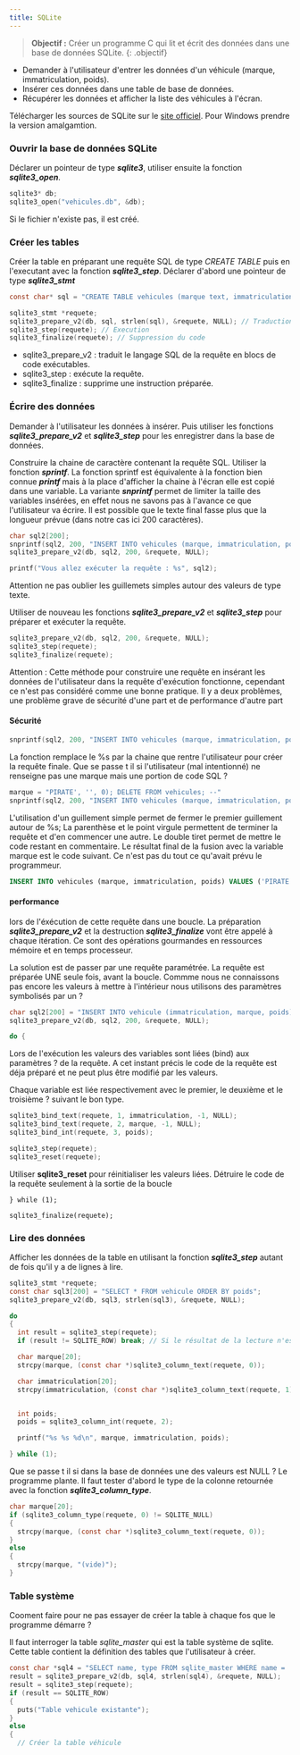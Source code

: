 ```yaml
---
title: SQLite
---
```


> **Objectif :** Créer un programme C qui lit et écrit des données dans une base de données SQLite.
{: .objectif}

- Demander à l'utilisateur d'entrer les données d'un véhicule (marque, immatriculation, poids).
- Insérer ces données dans une table de base de données.
- Récupérer les données et afficher la liste des véhicules à l'écran.

Télécharger les sources de SQLite sur le [site officiel](https://www.sqlite.org/download.html). Pour Windows prendre la version amalgamtion.

### Ouvrir la base de données SQLite

Déclarer un pointeur de type ***sqlite3***, utiliser ensuite la fonction ***sqlite3_open***.

```c
sqlite3* db;
sqlite3_open("vehicules.db", &db);
```

Si le fichier n'existe pas, il est créé.

### Créer les tables

Créer la table en préparant une requête SQL de type *CREATE TABLE* puis en l'executant avec la fonction ***sqlite3_step***.
Déclarer d'abord une pointeur de type ***sqlite3_stmt***

```c
const char* sql = "CREATE TABLE vehicules (marque text, immatriculation text, poids int)"; // Le texte de la requête SQL

sqlite3_stmt *requete;
sqlite3_prepare_v2(db, sql, strlen(sql), &requete, NULL); // Traduction du SQL en code
sqlite3_step(requete); // Execution
sqlite3_finalize(requete); // Suppression du code
```

- sqlite3_prepare_v2 : traduit le langage SQL de la requête en blocs de code exécutables.
- sqlite3_step : exécute la requête.
- sqlite3_finalize : supprime une instruction préparée.


### Écrire des données

Demander à l'utilisateur les données à insérer. Puis utiliser les fonctions ***sqlite3_prepare_v2*** et ***sqlite3_step*** pour les enregistrer dans la base de données.

Construire la chaine de caractère contenant la requête SQL. Utiliser la fonction ***sprintf***.
La fonction sprintf est équivalente à la fonction bien connue ***printf*** mais à la place d'afficher la chaine à l'écran elle est copié dans une variable.
La variante ***snprintf*** permet de limiter la taille des variables insérées, en effet nous ne savons pas à l'avance ce que l'utilisateur va écrire.
Il est possible que le texte final fasse plus que la longueur prévue (dans notre cas ici 200 caractères).

```c
char sql2[200];
snprintf(sql2, 200, "INSERT INTO vehicules (marque, immatriculation, poids) VALUES ('%s', '%s', %d)", marque, immatriculation, poids);
sqlite3_prepare_v2(db, sql2, 200, &requete, NULL);

printf("Vous allez exécuter la requête : %s", sql2);
```

Attention ne pas oublier les guillemets simples autour des valeurs de type texte.

Utiliser de nouveau les fonctions ***sqlite3_prepare_v2*** et ***sqlite3_step*** pour préparer et exécuter la requête.

```c
sqlite3_prepare_v2(db, sql2, 200, &requete, NULL);
sqlite3_step(requete);
sqlite3_finalize(requete);
```

Attention : Cette méthode pour construire une requête en insérant les données de l'utilisateur dans la requête d'exécution fonctionne, cependant ce n'est pas considéré comme une bonne pratique. Il y a deux problèmes, une problème grave de sécurité d'une part et de performance d'autre part

#### Sécurité

```c
snprintf(sql2, 200, "INSERT INTO vehicules (marque, immatriculation, poids) VALUES ('%s', '%s', %d)", marque, immatriculation, poids);
```

La fonction remplace le %s par la chaine que rentre l'utilisateur pour créer la requête finale. Que se passe t il  si l'utilisateur (mal intentionné) ne renseigne pas une marque mais une portion de code SQL ?

```c
marque = "PIRATE', '', 0); DELETE FROM vehicules; --"
snprintf(sql2, 200, "INSERT INTO vehicules (marque, immatriculation, poids) VALUES ('%s', '%s', %d)", marque, immatriculation, poids);
```

L'utilisation d'un guillement simple permet de fermer le premier guillement autour de %s; La parenthèse et le point virgule permettent de terminer la requête et d'en commencer une autre. Le double tiret permet de mettre le code restant en commentaire.
Le résultat final de la fusion avec la variable marque est le code suivant. Ce n'est pas du tout ce qu'avait prévu le programmeur.

```sql
INSERT INTO vehicules (marque, immatriculation, poids) VALUES ('PIRATE', '', 0); DELETE FROM vehicules; --', 'AA12', 99)
```

#### performance

lors de l'éxécution de cette requête dans une boucle. La préparation ***sqlite3_prepare_v2*** et la destruction ***sqlite3_finalize*** vont être appelé à chaque itération. Ce sont des opérations gourmandes en ressources mémoire et en temps processeur.

La solution est de passer par une requête paramétrée. La requête est préparée UNE seule fois, avant la boucle. Commme nous ne connaissons pas encore les valeurs à mettre à l'intérieur nous utilisons des paramètres symbolisés par un ?

```C
char sql2[200] = "INSERT INTO vehicule (immatriculation, marque, poids) VALUES (?, ?, ?)";
sqlite3_prepare_v2(db, sql2, 200, &requete, NULL);

do {
```

Lors de l'exécution les valeurs des variables sont liées (bind) aux paramètres ? de la requête. A cet instant précis le code de la requête est déja préparé et ne peut plus être modifié par les valeurs.

Chaque variable est liée respectivement avec le premier, le deuxième et le troisième ? suivant le bon type.

```c
sqlite3_bind_text(requete, 1, immatriculation, -1, NULL);
sqlite3_bind_text(requete, 2, marque, -1, NULL);
sqlite3_bind_int(requete, 3, poids);

sqlite3_step(requete);
sqlite3_reset(requete);
```

Utiliser **sqlite3_reset** pour réinitialiser les valeurs liées.
Détruire le code de la requête seulement à la sortie de la boucle

```
} while (1);

sqlite3_finalize(requete);
```



### Lire des données

Afficher les données de la table en utilisant la fonction ***sqlite3_step*** autant de fois qu'il y a de lignes à lire.

```c
sqlite3_stmt *requete;
const char sql3[200] = "SELECT * FROM vehicule ORDER BY poids";
sqlite3_prepare_v2(db, sql3, strlen(sql3), &requete, NULL);

do
{
  int result = sqlite3_step(requete);
  if (result != SQLITE_ROW) break; // Si le résultat de la lecture n'est pas une ligne de données alors sortir

  char marque[20];
  strcpy(marque, (const char *)sqlite3_column_text(requete, 0));

  char immatriculation[20];
  strcpy(immatriculation, (const char *)sqlite3_column_text(requete, 1));


  int poids;
  poids = sqlite3_column_int(requete, 2);

  printf("%s %s %d\n", marque, immatriculation, poids);

} while (1);
```

Que se passe t il si dans la base de données une des valeurs est NULL ? Le programme plante. Il faut tester d'abord le type de la colonne retournée avec la fonction ***sqlite3_column_type***.

```C
char marque[20];
if (sqlite3_column_type(requete, 0) != SQLITE_NULL)
{
  strcpy(marque, (const char *)sqlite3_column_text(requete, 0));
}
else
{
  strcpy(marque, "(vide)");
}
```

### Table système

Cooment faire pour ne pas essayer de créer la table à chaque fos que le programme démarre ?

Il faut interroger la table *sqlite_master* qui est la table système de sqlite. Cette table contient la définition des tables que l'utilisateur à créer.

```c
const char *sql4 = "SELECT name, type FROM sqlite_master WHERE name = 'vehicule' AND type = 'table'";
result = sqlite3_prepare_v2(db, sql4, strlen(sql4), &requete, NULL);
result = sqlite3_step(requete);
if (result == SQLITE_ROW)
{
  puts("Table vehicule existante");
}
else
{
  // Créer la table véhicule
```
